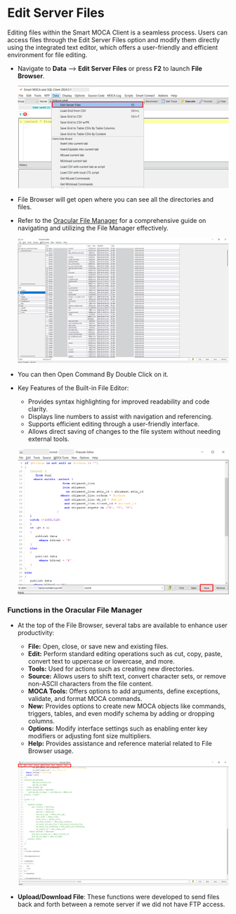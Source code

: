 # Edit Server Files

Editing files within the Smart MOCA Client is a seamless process. Users can access files through the Edit Server Files option and modify them directly using the integrated text editor, which offers a user-friendly and efficient environment for file editing.


- Navigate to **Data** --> **Edit Server Files** or press **F2** to launch **File Browser**. 

  ![FileBrowser](./.attachments/filebrowser.png)

- File Browser will get open where you can see all the directories and files.

- Refer to the [Oracular File Manager](./oracular-file-manager.md) for a comprehensive guide on navigating and utilizing the File Manager effectively.

    ![FileNavigation](./.attachments/File-browser_3.png)

- You can then Open Command By Double Click on it.

- Key Features of the Built-in File Editor:
    - Provides syntax highlighting for improved readability and code clarity.
    - Displays line numbers to assist with navigation and referencing.
    - Supports efficient editing through a user-friendly interface.
    - Allows direct saving of changes to the file system without needing external tools.

    ![FileEdit](./.attachments/editfile.png)

### Functions in the Oracular File Manager

- At the top of the File Browser, several tabs are available to enhance user productivity:

    - **File:** Open, close, or save new and existing files.
    - **Edit:** Perform standard editing operations such as cut, copy, paste, convert text to uppercase or lowercase, and more.
    - **Tools:** Used for actions such as creating new directories.
    - **Source:** Allows users to shift text, convert character sets, or remove non-ASCII characters from the file content.
    - **MOCA Tools:** Offers options to add arguments, define exceptions, validate, and format MOCA commands.
    - **New:** Provides options to create new MOCA objects like commands, triggers, tables, and even modify schema by adding or dropping columns.
    - **Options:** Modify interface settings such as enabling enter key modifiers or adjusting font size multipliers.
    - **Help:** Provides assistance and reference material related to File Browser usage.

    ![FileBrowser1](./.attachments/Edit-server-file_1.png)

- **Upload/Download File**: These functions were developed to send files back and forth between a remote server if we did not have FTP access.

